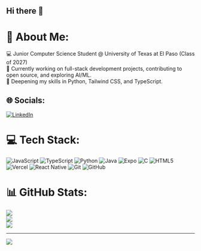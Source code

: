 ## Hi there 👋

<!--
**ayata30/ayata30** is a ✨ _special_ ✨ repository because its `README.md` (this file) appears on your GitHub profile.

Here are some ideas to get you started:

- 🔭 I’m currently working on Frontend devlopement projecs
- 🌱 I’m currently learning Python, Tailwind, TypeScript.
- 💬 Ask me about c
- 📫 How to reach me: ...
- 😄 Pronouns: ...
- ⚡ Fun fact: I 
-->

# 💫 About Me:
💻 Junior Computer Science Student @ University of Texas at El Paso (Class of 2027) <br>
🔭 Currently working on full-stack development projects, contributing to open source, and exploring AI/ML.<br>
🌱 Deepening my skills in Python, Tailwind CSS, and TypeScript.


## 🌐 Socials:
[![LinkedIn](https://img.shields.io/badge/LinkedIn-%230077B5.svg?logo=linkedin&logoColor=white)](https://linkedin.com/in/ayat-adams/)

# 💻 Tech Stack:
![JavaScript](https://img.shields.io/badge/javascript-%23323330.svg?style=for-the-badge&logo=javascript&logoColor=%23F7DF1E) ![TypeScript](https://img.shields.io/badge/typescript-%23007ACC.svg?style=for-the-badge&logo=typescript&logoColor=white) ![Python](https://img.shields.io/badge/python-3670A0?style=for-the-badge&logo=python&logoColor=ffdd54) ![Java](https://img.shields.io/badge/java-%23ED8B00.svg?style=for-the-badge&logo=openjdk&logoColor=white) ![Expo](https://img.shields.io/badge/expo-1C1E24?style=for-the-badge&logo=expo&logoColor=#D04A37) ![C](https://img.shields.io/badge/c-%2300599C.svg?style=for-the-badge&logo=c&logoColor=white) ![HTML5](https://img.shields.io/badge/html5-%23E34F26.svg?style=for-the-badge&logo=html5&logoColor=white) ![Vercel](https://img.shields.io/badge/vercel-%23000000.svg?style=for-the-badge&logo=vercel&logoColor=white)  ![React Native](https://img.shields.io/badge/react_native-%2320232a.svg?style=for-the-badge&logo=react&logoColor=%2361DAFB)  ![Git](https://img.shields.io/badge/git-%23F05033.svg?style=for-the-badge&logo=git&logoColor=white) ![GitHub](https://img.shields.io/badge/github-%23121011.svg?style=for-the-badge&logo=github&logoColor=white)
# 📊 GitHub Stats:
![](https://github-readme-stats.vercel.app/api?username=ayata30&theme=dark&hide_border=false&include_all_commits=false&count_private=false)<br/>
![](https://nirzak-streak-stats.vercel.app/?user=ayata30&theme=dark&hide_border=false)<br/>
![](https://github-readme-stats.vercel.app/api/top-langs/?username=ayata30&theme=dark&hide_border=false&include_all_commits=false&count_private=false&layout=compact)

---
[![](https://visitcount.itsvg.in/api?id=ayata30&icon=0&color=0)](https://visitcount.itsvg.in)
<!-- Proudly created with GPRM ( https://gprm.itsvg.in ) -->
